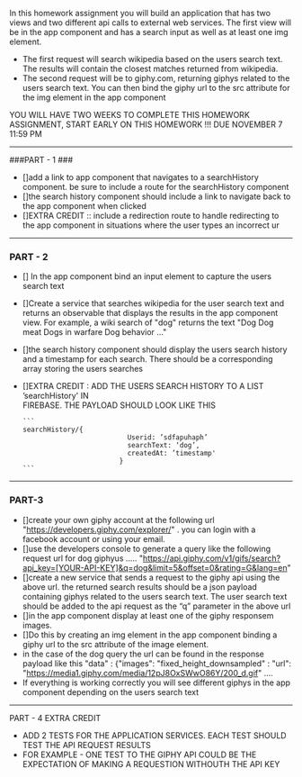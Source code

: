 In this homework assignment you will build an application that has two views and 
two different api calls to external web services. The first view will be in 
the app component and has a search input as well as at least one img element.
* The first request will search wikipedia based on the users search text. The results will contain the closest matches returned from wikipedia. 
* The second request will be to giphy.com, returning giphys related to the users search text. You can then bind the giphy url to the src attribute for the img element in the app component

YOU WILL HAVE TWO WEEKS TO COMPLETE THIS HOMEWORK ASSIGNMENT, 
START EARLY ON THIS HOMEWORK !!! DUE NOVEMBER 7 11:59 PM
_______________________________________________________________________________________
###PART - 1 ###
* []add a link to app component that navigates to a searchHistory component. be sure to
      include a route for the searchHistory component
* []the search history component should include a link to navigate back to the app
      component when clicked
* []EXTRA CREDIT :: include a redirection route to handle redirecting to the app 
      component in situations where the user types an incorrect ur
_______________________________________________________________________________________
### PART - 2 ###
* [] In the app component bind an input element to capture the users search text
* []Create a service that searches wikipedia for the user search text and returns an observable
       that displays the results in the app component view. For example, a wiki search of 
      "dog" returns the text "Dog Dog meat Dogs in warfare Dog behavior …"
* []the search history component should display the users search history and a timestamp
      for each search. There should be a corresponding array storing the users searches
* []EXTRA CREDIT : ADD THE USERS SEARCH HISTORY TO A LIST ’searchHistory' IN  
      FIREBASE. THE PAYLOAD SHOULD LOOK LIKE THIS
      
      ```
      searchHistory/{
                                Userid: ’sdfapuhaph’
                                searchText: ‘dog’,
                                createdAt: ’timestamp'
                              }
      ```
_______________________________________________________________________________________
### PART-3 ### 
* []create your own giphy account at the following url 
      "https://developers.giphy.com/explorer/" . you can login with a facebook
        account or using your email.
* []use the developers console to generate a query like the following request url for dog giphyus ..... "https://api.giphy.com/v1/gifs/search?api_key=[YOUR-API-KEY]&q=dog&limit=5&offset=0&rating=G&lang=en"
* []create a new service that sends a request to the giphy api using the above
       url. the returned search results should be a json payload containing giphys 
       related to the users search text.  The user search text should be added to
       the api request as the “q” parameter in the above url
* []in the app component display at least one of the giphy responsem images.                    
* []Do this by creating an img element in the app component binding a
      giphy url to the src attribute of the image element. 
* in the case of the dog query the url can be found in the response payload like this "data" : {"images": "fixed_height_downsampled" : "url": "https://media1.giphy.com/media/12pJ8OxSWwO86Y/200_d.gif" ....
*  If everything is working correctly you will see different giphys in the app component depending on the users search text
_______________________________________________________________________________________
PART - 4 EXTRA CREDIT
* ADD 2 TESTS FOR THE APPLICATION SERVICES.  EACH TEST SHOULD TEST THE API REQUEST RESULTS
* FOR EXAMPLE - ONE TEST TO THE GIPHY API COULD BE THE EXPECTATION OF MAKING A REQUESTION 
WITHOUTH THE API KEY
